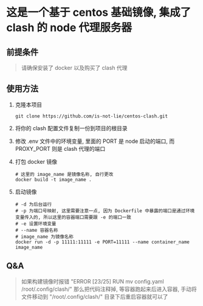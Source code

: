 # 这是一个基于 centos 基础镜像, 集成了 clash 的 node 代理服务器

## 前提条件

> 请确保安装了 docker 以及购买了 clash 代理

## 使用方法

  1. 克隆本项目

      ```shell
      git clone https://github.com/is-not-lie/centos-clash.git
      ```

  2. 将你的 clash 配置文件复制一份到项目的根目录

  3. 修改 .env 文件中的环境变量, 里面的 PORT 是 node 启动的端口, 而 PROXY_PORT 则是 clash 代理的端口

  4. 打包 docker 镜像

      ```shell
      # 这里的 image_name 是镜像名称, 自行更改
      docker build -t image_name .
      ```

  5. 启动镜像

      ```shell
      # -d 为后台运行
      # -p 为端口号映射, 这里需要注意一点, 因为 Dockerfile 中暴露的端口是通过环境变量传入的, 所以这里的容器端口需要跟 -e 的端口一致
      # -e 设置环境变量
      # --name 容器名称
      # image_name 为镜像名称
      docker run -d -p 11111:11111 -e PORT=11111 --name container_name image_name
      ```

## Q&A

  > 如果构建镜像时报错 "ERROR [23/25] RUN mv config.yaml /root/.config/clash/" 那么把代码注释掉, 等容器跑起来后进入容器, 手动将文件移动到 "/root/.config/clash/" 目录下后重启容器就可以了
